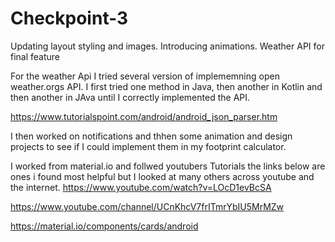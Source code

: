 # Checkpoint-3
Updating layout styling and images. Introducing animations. Weather API for final feature

For the weather Api I tried several version of implememning open weather.orgs API. I first tried one method in Java, then another in Kotlin and then another in JAva until I correctly implemented the API. 

https://www.tutorialspoint.com/android/android_json_parser.htm


I then worked on notifications and thhen some animation and design projects to see if I could implement them in my footprint calculator.

I worked from material.io and follwed youtubers Tutorials the links below are ones i found most helpful but I looked at many others across youtube and the internet.
https://www.youtube.com/watch?v=LOcD1evBcSA

https://www.youtube.com/channel/UCnKhcV7frITmrYbIU5MrMZw

https://material.io/components/cards/android



